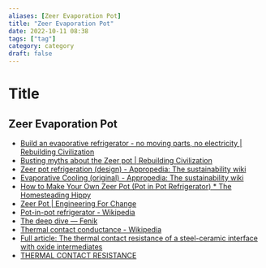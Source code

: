 ```yaml
---
aliases: [Zeer Evaporation Pot]
title: "Zeer Evaporation Pot"
date: 2022-10-11 08:38
tags: ["tag"]
category: category
draft: false
---
```


# Title

## Zeer Evaporation Pot
- [Build an evaporative refrigerator - no moving parts, no electricity | Rebuilding Civilization](http://rebuildingcivilization.com/content/build-evaporative-refrigerator-no-moving-parts-no-electricity)
- [Busting myths about the Zeer pot | Rebuilding Civilization](http://rebuildingcivilization.com/content/busting-myths-about-zeer-pot)
- [Zeer pot refrigeration (design) - Appropedia: The sustainability wiki](https://www.appropedia.org/Zeer_pot_refrigeration_(design))
- [Evaporative Cooling (original) - Appropedia: The sustainability wiki](https://www.appropedia.org/Evaporative_Cooling_(original))
- [How to Make Your Own Zeer Pot (Pot in Pot Refrigerator) * The Homesteading Hippy](https://thehomesteadinghippy.com/diy-zeer-pot/)
- [Zeer Pot | Engineering For Change](https://www.engineeringforchange.org/solutions/product/zeer-pot/)
- [Pot-in-pot refrigerator - Wikipedia](https://en.wikipedia.org/wiki/Pot-in-pot_refrigerator)
- [The deep dive — Fenik](https://www.fenik.io/the-deep-dive)
- [Thermal contact conductance - Wikipedia](https://en.wikipedia.org/wiki/Thermal_contact_conductance)
- [Full article: The thermal contact resistance of a steel-ceramic interface with oxide intermediates](https://www.tandfonline.com/doi/full/10.1080/23311916.2020.1720057)
- [THERMAL CONTACT RESISTANCE](https://thermopedia.com/content/1188/#:~:text=THERMAL%20CONTACT%20RESISTANCE&text=When%20a%20junction%20is%20formed,roughness%20of%20the%20contacting%20surfaces.)